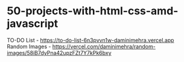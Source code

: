 # 50-projects-with-html-css-amd-javascript

TO-DO List - https://to-do-list-6n3pvvn1w-daminimehra.vercel.app <br>
Random Images - https://vercel.com/daminimehra/random-images/58iB7dyPna42upzFZt7Y7kPk6bxy

